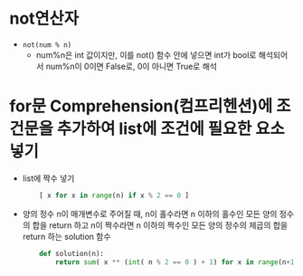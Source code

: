 # not연산자
- `not(num % n)`
  - num%n은 int 값이지만, 이를 not() 함수 안에 넣으면 int가 bool로 해석되어서 num%n이 0이면 False로, 0이 아니면 True로 해석

# for문 Comprehension(컴프리헨션)에 조건문을 추가하여 list에 조건에 필요한 요소 넣기
- list에 짝수 넣기
    ```python
        [ x for x in range(n) if x % 2 == 0 ]
    ```
- 양의 정수 n이 매개변수로 주어질 때, n이 홀수라면 n 이하의 홀수인 모든 양의 정수의 합을 return 하고 n이 짝수라면 n 이하의 짝수인 모든 양의 정수의 제곱의 합을 return 하는 solution 함수
    ```python
        def solution(n):
            return sum( x ** (int( n % 2 == 0 ) + 1) for x in range(n+1) if n % 2 == x % 2 )    
    ```


